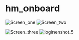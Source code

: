 # hm_onboard
![Screen_one](https://user-images.githubusercontent.com/58303242/154800017-cf8a7cfb-d056-4536-b73f-ec15fd7219f2.png)  ![Screen_two](https://user-images.githubusercontent.com/58303242/154800019-42a1d9b0-dc0d-472d-bb21-d488e81898ca.png)

![Screen_three](https://user-images.githubusercontent.com/58303242/154800021-25b13a87-386e-421d-983b-80bf405e35cb.png)  ![loginenshot_5](https://user-images.githubusercontent.com/58303242/154800023-bbcc7904-b6ac-4c22-8f23-b73dd6659c64.png)
